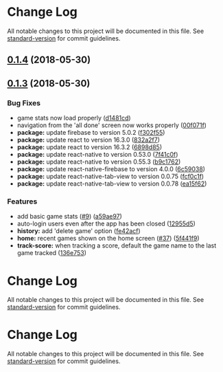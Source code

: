 # Change Log

All notable changes to this project will be documented in this file. See [standard-version](https://github.com/conventional-changelog/standard-version) for commit guidelines.

<a name="0.1.4"></a>
## [0.1.4](https://github.com/dwmkerr/gameboard/compare/v0.1.3...v0.1.4) (2018-05-30)



<a name="0.1.3"></a>
## [0.1.3](https://github.com/dwmkerr/gameboard/compare/v0.1.2...v0.1.3) (2018-05-30)


### Bug Fixes

* game stats now load properly ([d1481cd](https://github.com/dwmkerr/gameboard/commit/d1481cd))
* navigation from the 'all done' screen now works properly ([00f071f](https://github.com/dwmkerr/gameboard/commit/00f071f))
* **package:** update firebase to version 5.0.2 ([f302f55](https://github.com/dwmkerr/gameboard/commit/f302f55))
* **package:** update react to version 16.3.0 ([832a2f7](https://github.com/dwmkerr/gameboard/commit/832a2f7))
* **package:** update react to version 16.3.2 ([6898d85](https://github.com/dwmkerr/gameboard/commit/6898d85))
* **package:** update react-native to version 0.53.0 ([7f41c0f](https://github.com/dwmkerr/gameboard/commit/7f41c0f))
* **package:** update react-native to version 0.55.3 ([b9c1762](https://github.com/dwmkerr/gameboard/commit/b9c1762))
* **package:** update react-native-firebase to version 4.0.0 ([6c59038](https://github.com/dwmkerr/gameboard/commit/6c59038))
* **package:** update react-native-tab-view to version 0.0.75 ([fcf0c1f](https://github.com/dwmkerr/gameboard/commit/fcf0c1f))
* **package:** update react-native-tab-view to version 0.0.78 ([ea15f62](https://github.com/dwmkerr/gameboard/commit/ea15f62))


### Features

* add basic game stats ([#9](https://github.com/dwmkerr/gameboard/issues/9)) ([a59ae97](https://github.com/dwmkerr/gameboard/commit/a59ae97))
* auto-login users even after the app has been closed ([12955d5](https://github.com/dwmkerr/gameboard/commit/12955d5))
* **history:** add 'delete game' option ([fe42acf](https://github.com/dwmkerr/gameboard/commit/fe42acf))
* **home:** recent games shown on the home screen ([#37](https://github.com/dwmkerr/gameboard/issues/37)) ([5f441f9](https://github.com/dwmkerr/gameboard/commit/5f441f9))
* **track-score:** when tracking a score, default the game name to the last game tracked ([136e753](https://github.com/dwmkerr/gameboard/commit/136e753))



# Change Log

All notable changes to this project will be documented in this file. See [standard-version](https://github.com/conventional-changelog/standard-version) for commit guidelines.

# Change Log

All notable changes to this project will be documented in this file. See [standard-version](https://github.com/conventional-changelog/standard-version) for commit guidelines.
